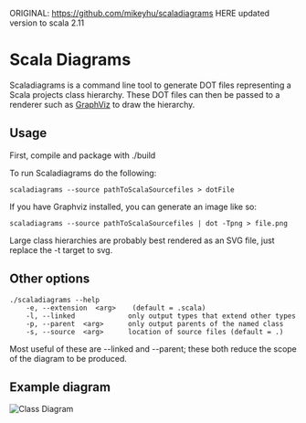ORIGINAL: https://github.com/mikeyhu/scaladiagrams
HERE updated version to scala 2.11


Scala Diagrams
==============
Scaladiagrams is a command line tool to generate DOT files representing a Scala projects class hierarchy. These DOT files can then be passed to a renderer
such as [GraphViz](http://www.graphviz.org/) to draw the hierarchy.

Usage
-----
First, compile and package with ./build 

To run Scaladiagrams do the following:

	scaladiagrams --source pathToScalaSourcefiles > dotFile

If you have Graphviz installed, you can generate an image like so:

	scaladiagrams --source pathToScalaSourcefiles | dot -Tpng > file.png

Large class hierarchies are probably best rendered as an SVG file, just replace the -t target to svg.

Other options
-------------

	./scaladiagrams --help
		-e, --extension  <arg>    (default = .scala) 
		-l, --linked             only output types that extend other types 
		-p, --parent  <arg>      only output parents of the named class 
		-s, --source  <arg>      location of source files (default = .) 


Most useful of these are --linked and --parent; these both reduce the scope of the diagram to be produced.

Example diagram
---------------
![Class Diagram](https://raw.github.com/mikeyhu/scaladiagrams/master/example-output/diagram.png)

